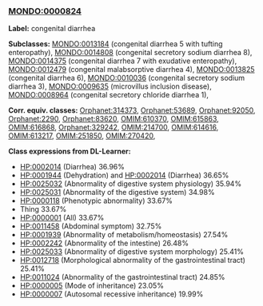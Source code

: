 
### [MONDO:0000824](http://purl.obolibrary.org/obo/MONDO_0000824)
**Label:** congenital diarrhea

**Subclasses:** [MONDO:0013184](http://purl.obolibrary.org/obo/MONDO_0013184) (congenital diarrhea 5 with tufting enteropathy), [MONDO:0014808](http://purl.obolibrary.org/obo/MONDO_0014808) (congenital secretory sodium diarrhea 8), [MONDO:0014375](http://purl.obolibrary.org/obo/MONDO_0014375) (congenital diarrhea 7 with exudative enteropathy), [MONDO:0012479](http://purl.obolibrary.org/obo/MONDO_0012479) (congenital malabsorptive diarrhea 4), [MONDO:0013825](http://purl.obolibrary.org/obo/MONDO_0013825) (congenital diarrhea 6), [MONDO:0010036](http://purl.obolibrary.org/obo/MONDO_0010036) (congenital secretory sodium diarrhea 3), [MONDO:0009635](http://purl.obolibrary.org/obo/MONDO_0009635) (microvillus inclusion disease), [MONDO:0008964](http://purl.obolibrary.org/obo/MONDO_0008964) (congenital secretory chloride diarrhea 1), 

**Corr. equiv. classes:** [Orphanet:314373](http://www.orpha.net/ORDO/Orphanet_314373), [Orphanet:53689](http://www.orpha.net/ORDO/Orphanet_53689), [Orphanet:92050](http://www.orpha.net/ORDO/Orphanet_92050), [Orphanet:2290](http://www.orpha.net/ORDO/Orphanet_2290), [Orphanet:83620](http://www.orpha.net/ORDO/Orphanet_83620), [OMIM:610370](http://purl.obolibrary.org/obo/OMIM_610370), [OMIM:615863](http://purl.obolibrary.org/obo/OMIM_615863), [OMIM:616868](http://purl.obolibrary.org/obo/OMIM_616868), [Orphanet:329242](http://www.orpha.net/ORDO/Orphanet_329242), [OMIM:214700](http://purl.obolibrary.org/obo/OMIM_214700), [OMIM:614616](http://purl.obolibrary.org/obo/OMIM_614616), [OMIM:613217](http://purl.obolibrary.org/obo/OMIM_613217), [OMIM:251850](http://purl.obolibrary.org/obo/OMIM_251850), [OMIM:270420](http://purl.obolibrary.org/obo/OMIM_270420), 

**Class expressions from DL-Learner:**

- [HP:0002014](http://purl.obolibrary.org/obo/HP_0002014) (Diarrhea) 36.96%
- [HP:0001944](http://purl.obolibrary.org/obo/HP_0001944) (Dehydration) and [HP:0002014](http://purl.obolibrary.org/obo/HP_0002014) (Diarrhea) 36.65%
- [HP:0025032](http://purl.obolibrary.org/obo/HP_0025032) (Abnormality of digestive system physiology) 35.94%
- [HP:0025031](http://purl.obolibrary.org/obo/HP_0025031) (Abnormality of the digestive system) 34.98%
- [HP:0000118](http://purl.obolibrary.org/obo/HP_0000118) (Phenotypic abnormality) 33.67%
- Thing 33.67%
- [HP:0000001](http://purl.obolibrary.org/obo/HP_0000001) (All) 33.67%
- [HP:0011458](http://purl.obolibrary.org/obo/HP_0011458) (Abdominal symptom) 32.75%
- [HP:0001939](http://purl.obolibrary.org/obo/HP_0001939) (Abnormality of metabolism/homeostasis) 27.54%
- [HP:0002242](http://purl.obolibrary.org/obo/HP_0002242) (Abnormality of the intestine) 26.48%
- [HP:0025033](http://purl.obolibrary.org/obo/HP_0025033) (Abnormality of digestive system morphology) 25.41%
- [HP:0012718](http://purl.obolibrary.org/obo/HP_0012718) (Morphological abnormality of the gastrointestinal tract) 25.41%
- [HP:0011024](http://purl.obolibrary.org/obo/HP_0011024) (Abnormality of the gastrointestinal tract) 24.85%
- [HP:0000005](http://purl.obolibrary.org/obo/HP_0000005) (Mode of inheritance) 23.05%
- [HP:0000007](http://purl.obolibrary.org/obo/HP_0000007) (Autosomal recessive inheritance) 19.99%


